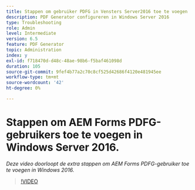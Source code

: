 ```yaml
---
title: Stappen om gebruiker PDFG in Vensters Server2016 toe te voegen
description: PDF Generator configureren in Windows Server 2016
type: Troubleshooting
role: Admin
level: Intermediate
version: 6.5
feature: PDF Generator
topic: Administration
index: y
exl-id: f718470d-d48c-48ae-98b6-f5baf461098d
duration: 105
source-git-commit: 9fef4b77a2c70c8cf525d42686f4120e481945ee
workflow-type: tm+mt
source-wordcount: '42'
ht-degree: 0%

---
```


# Stappen om AEM Forms PDFG-gebruikers toe te voegen in Windows Server 2016.

*Deze video doorloopt de extra stappen om AEM Forms PDFG-gebruiker toe te voegen in Windows 2016.*

>[!VIDEO](https://video.tv.adobe.com/v/335479?quality=12&learn=on)
